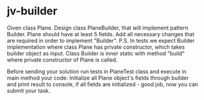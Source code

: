# jv-builder

Given class Plane. Design class PlaneBuilder, that will implement pattern Builder.
Plane should have at least 5 fields.
Add all necessary changes that are required in order to implement "Builder".
P.S.
In tests we expect Builder implementation where class Plane has private constructor, which takes builder object as input.
Class Builder is inner static with method "build" where private constructor of Plane is called.

Before sending your solution run tests in PlaneTest class and execute in main method your code:
Initialize all Plane object's fields through builder and print result to console, if 
all fields are initialized - good job, now you can submit your task.
